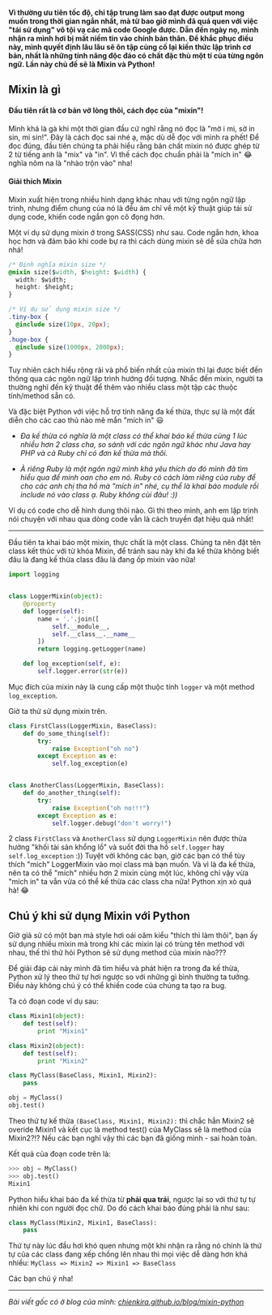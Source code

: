 **Vì thường ưu tiên tốc độ, chỉ tập trung làm sao đạt được output mong muốn trong thời gian ngắn nhất, mà từ bao giờ mình đã quá quen với việc "tái sử dụng" vô tội vạ các mã code Google được. Dẫn đến ngày nọ, mình nhận ra mình hơi bị mất niềm tin vào chính bản thân. Để khắc phục điều này, mình quyết định lâu lâu sẽ ôn tập củng cố lại kiến thức lập trình cơ bản, nhất là những tính năng độc đáo có chất đặc thù một tí của từng ngôn ngữ. Lần này chủ đề sẽ là Mixin và Python!**

## Mixin là gì

#### Đầu tiên rất là cơ bản vỡ lòng thôi, cách đọc của "mixin"!

Mình khá là gà khi một thời gian đầu cứ nghĩ rằng nó đọc là "mờ i mi, sờ in sin, mi sin!".
Đây là cách đọc sai nhé ạ, mặc dù dễ đọc với mình ra phết!
Để đọc đúng, đầu tiên chúng ta phải hiểu rằng bản chất mixin nó được ghép từ 2 từ tiếng anh là "mix" và "in".
Vì thế cách đọc chuẩn phải là "mích in" :joy: nghĩa nôm na là "nhào trộn vào" nha!

#### Giải thích Mixin 

Mixin xuất hiện trong nhiều hình dạng khác nhau với từng ngôn ngữ lập trình, nhưng điểm chung của nó là đều ám chỉ về một kỹ thuật giúp tái sử dụng code, khiến code ngắn gọn cô đọng hơn.

Một ví dụ sử dụng mixin ở trong SASS(CSS) như sau. Code ngắn hơn, khoa học hơn và đảm bảo khi code bự ra thì cách dùng mixin sẽ dễ sửa chữa hơn nhá!

```CSS
/* Định nghĩa mixin size */
@mixin size($width, $height: $width) {
  width: $width;
  height: $height;
}

/* Ví dụ sử dụng mixin size */
.tiny-box {
  @include size(10px, 20px);
}
.huge-box {
  @include size(1000px, 2000px);
}
```

Tuy nhiên cách hiểu rộng rãi và phổ biến nhất của mixin thì lại được biết đến thông qua các ngôn ngữ lập trình hướng đối tượng. Nhắc đến mixin, người ta thường nghĩ đến kỹ thuật để thêm vào nhiều class một tập các thuộc tính/method sẵn có.

Và đặc biệt Python với việc hỗ trợ tính năng đa kế thừa, thực sự là một đất diễn cho các cao thủ nào mê mẩn "mích in" :smiley: 

- *Đa kế thừa có nghĩa là một class có thể khai báo kế thừa cùng 1 lúc nhiều hơn 2 class cha, so sánh với các ngôn ngữ khác như Java hay PHP và cả Ruby chỉ có đơn kế thừa mà thôi.*

- *À riêng Ruby là một ngôn ngữ mình khá yêu thích do đó mình đã tìm hiểu qua để minh oan cho em nó. Ruby có cách làm riêng của ruby để cho các anh chị tha hồ mà "mích in" nhé, cụ thể là khai báo module rồi include nó vào class ạ. Ruby không cùi đâu! :))*

Ví dụ có code cho dễ hình dung thôi nào. Gì thì theo mình, anh em lập trình 
nói chuyện với nhau qua dòng code vẫn là cách truyền đạt hiệu quả nhất!

---

Đầu tiên ta khai báo một mixin, thực chất là một class. Chúng ta nên đặt tên class kết thúc với từ khóa Mixin, để tránh sau này khi đa kế thừa không biết đâu là đang kế thừa class đâu là đang ốp mixin vào nữa!

```python
import logging


class LoggerMixin(object):
    @property
    def logger(self):
        name = '.'.join([
            self.__module__,
            self.__class__.__name__
        ])
        return logging.getLogger(name)

    def log_exception(self, e):
        self.logger.error(str(e))
```

Mục đích của mixin này là cung cấp một thuộc tính `logger` và một method `log_exception`.

Giờ ta thử sử dụng mixin trên.

```python
class FirstClass(LoggerMixin, BaseClass):
    def do_some_thing(self):
        try:
            raise Exception("oh no")
        except Exception as e:
            self.log_exception(e)


class AnotherClass(LoggerMixin, BaseClass):
    def do_another_thing(self):
        try:
            raise Exception("oh no!!!")
        except Exception as e:
            self.logger.debug("don't worry!")
```

2 class `FirstClass` và `AnotherClass` sử dụng `LoggerMixin` nên được thừa hưởng "khối tài sản khổng lồ" và suốt đời tha hồ `self.logger` hay `self.log_exception` :)) Tuyệt vời không các bạn, giờ các bạn có thể tùy thích "mích" LoggerMixin vào mọi class mà bạn muốn. Và vì là đa kế thừa, nên ta có thể "mích" nhiều hơn 2 mixin cùng một lúc, không chỉ vậy vừa "mích in" ta vẫn vừa có thể kế thừa các class cha nữa! Python xịn xò quá hà! :joy:

## Chú ý khi sử dụng Mixin với Python

Giờ giả sử có một bạn mà style hơi oái oăm kiểu "thích thì làm thôi", bạn ấy sử dụng nhiều mixin mà trong khi các mixin lại có trùng tên method với nhau, thế thì thử hỏi Python sẽ sử dụng method của mixin nào???

Để giải đáp cái này mình đã tìm hiểu và phát hiện ra trong đa kế thừa, Python xử lý theo thứ tự hơi ngược so với những gì bình thường ta tưởng.
Điều này không chú ý có thể khiến code của chúng ta tạo ra bug.

Ta có đoạn code ví dụ sau:
```python
class Mixin1(object):
    def test(self):
        print "Mixin1"

class Mixin2(object):
    def test(self):
        print "Mixin2"

class MyClass(BaseClass, Mixin1, Mixin2):
    pass

obj = MyClass()
obj.test()
```

Theo thứ tự kế thừa `(BaseClass, Mixin1, Mixin2):` thì chắc hẳn Mixin2 sẽ overide Mixin1 và kết cục là method test() của MyClass sẽ là method của Mixin2?!? Nếu các bạn nghĩ vậy thì các bạn đã giống mình - sai hoàn toàn.

Kết quả của đoạn code trên là:
```python
>>> obj = MyClass()
>>> obj.test()
Mixin1
```

Python hiểu khai báo đa kế thừa từ **phải qua trái**, ngược lại so với thứ tự tự nhiên khi con người đọc chữ. Do đó cách khai báo đúng phải là như sau:
```python
class MyClass(Mixin2, Mixin1, BaseClass):
    pass
```

Thứ tự này lúc đầu hơi khó quen nhưng một khi nhận ra rằng nó chính là thứ tự của các class đang xếp chồng lên nhau thì mọi việc dễ dàng hơn khá nhiều:
`MyClass => Mixin2 => Mixin1 => BaseClass`

Các bạn chú ý nha!


---

*Bài viết gốc có ở blog của mình: [chienkira.github.io/blog/mixin-python](https://chienkira.github.io/blog/posts/%C3%B4n-t%E1%BA%ADp-l%E1%BA%A1i-mixin-c%C3%B9ng-v%E1%BB%9Bi-python/)*